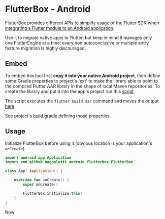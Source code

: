 # FlutterBox - Android

FlutterBox provides different APIs to simplify usage of the Flutter SDK when [integrating a Flutter module to an Android application](https://docs.flutter.dev/development/add-to-app/android/project-setup).

Use it to migrate native apps to Flutter, but keep in mind it manages only one FlutterEngine at a time: every non autoconclusive or multiple entry feature migration is highly discouraged.

## Embed
To embed this tool first **copy it into your native Android project**, then define some Gradle properties to project's 'ext' to make the library able to point to the compiled Flutter AAR library in the shape of local Maven repositories.
To create the library and put it into the app's project run this [script](../../FlutterModule/buildAarIntoAndroidProject.sh).

The script executes the `flutter build aar` command and moves the output [here](../flutter).

See project's [build.gradle](../build.gradle) defining those properties.

## Usage
Initialize FlutterBox before using it (obvious location is your application's `onCreate`).
``` kotlin
import android.app.Application
import com.github.nagnoletti.android.flutterbox.FlutterBox

class App: Application() {

    override fun onCreate() {
        super.onCreate()

        FlutterBox.initialize(this)
    }
}
```

Now 